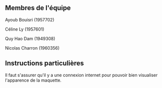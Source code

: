 ## Membres de l'équipe

Ayoub Bouisri (1957702)

Céline Ly (1957601)

Quy Hao Dam (1949308)

Nicolas Charron (1960356)


## Instructions particulières


Il faut s'assurer qu'il y a une connexion internet pour pouvoir bien visualiser l'apparence de la maquette.

